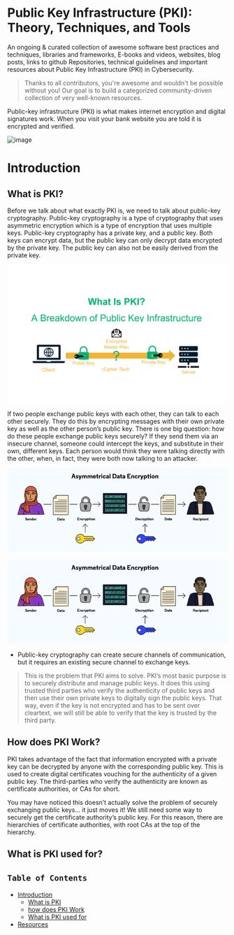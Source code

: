 # Public Key Infrastructure (PKI):  Theory, Techniques, and Tools


An ongoing & curated collection of awesome software best practices and techniques, libraries and frameworks, E-books and videos, websites, blog posts, links to github Repositories, technical guidelines and important resources about Public Key Infrastructure (PKI) in Cybersecurity.
> Thanks to all contributors, you're awesome and wouldn't be possible without you! Our goal is to build a categorized community-driven collection of very well-known resources.


Public-key infrastructure (PKI) is what makes internet encryption and digital signatures work. When you visit your bank website you are told it is encrypted and verified. 

![image](https://github.com/user-attachments/assets/88e5468a-cbe4-48f6-9a29-3f0ae5a4c224)

# Introduction

## What is PKI?
Before we talk about what exactly PKI is, we need to talk about public-key cryptography. Public-key cryptography is a type of cryptography that uses asymmetric encryption which is a type of encryption that uses multiple keys. Public-key cryptography has a private key, and a public key. Both keys can encrypt data, but the public key can only decrypt data encrypted by the private key. The public key can also not be easily derived from the private key.

![1](https://github.com/paulveillard/cybersecurity-pki/blob/main/img/1.png)

If two people exchange public keys with each other, they can talk to each other securely. They do this by encrypting messages with their own private key as well as the other person’s public key. There is one big question: how do these people exchange public keys securely? If they send them via an insecure channel, someone could intercept the keys, and substitute in their own, different keys. Each person would think they were talking directly with the other, when, in fact, they were both now talking to an attacker.

<p align="center">
  <img src="https://github.com/paulveillard/cybersecurity-pki/blob/main/img/2.png?raw=true" alt="Sublime's custom image"/>
</p>

![2](https://github.com/paulveillard/cybersecurity-pki/blob/main/img/2.png)


- Public-key cryptography can create secure channels of communication, but it requires an existing secure channel to exchange keys.
 > This is the problem that PKI aims to solve. PKI’s most basic purpose is to securely distribute and manage public keys.
It does this using trusted third parties who verify the authenticity of public keys and then use their own private keys to digitally sign the public keys. That way, even if the key is not encrypted and has to be sent over cleartext, we will still be able to verify that the key is trusted by the third party.


## How does PKI Work?
PKI takes advantage of the fact that information encrypted with a private key can be decrypted by anyone with the corresponding public key. This is used to create digital certificates vouching for the authenticity of a given public key. The third-parties who verify the authenticity are known as certificate authorities, or CAs for short.

You may have noticed this doesn’t actually solve the problem of securely exchanging public keys… it just moves it! We still need some way to securely get the certificate authority’s public key. For this reason, there are hierarchies of certificate authorities, with root CAs at the top of the hierarchy.

## What is PKI used for?


## `Table of Contents`
- [Introduction](#Introduction)
  - [What is PKI](#)
  - [how does PKI Work](#)
  - [What is PKI used for](#)
- [Resources](#resources)
